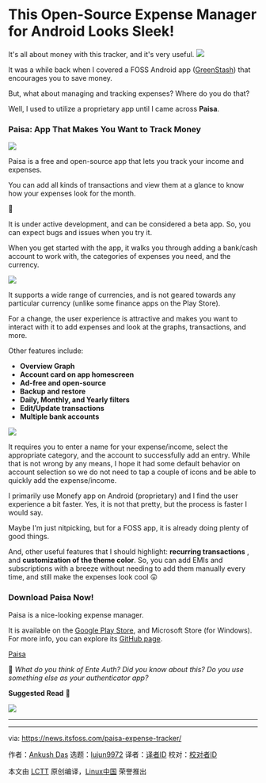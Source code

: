 [#]: subject: "This Open-Source Expense Manager for Android Looks Sleek!"
[#]: via: "https://news.itsfoss.com/paisa-expense-tracker/"
[#]: author: "Ankush Das https://news.itsfoss.com/author/ankush/"
[#]: collector: "lujun9972/lctt-scripts-1705972010"
[#]: translator: " "
[#]: reviewer: " "
[#]: publisher: " "
[#]: url: " "

This Open-Source Expense Manager for Android Looks Sleek!
======
It's all about money with this tracker, and it's very useful.
[![][1]][2]

It was a while back when I covered a FOSS Android app ([GreenStash][3]) that encourages you to save money.

But, what about managing and tracking expenses? Where do you do that?

Well, I used to utilize a proprietary app until I came across **Paisa**.

### Paisa: App That Makes You Want to Track Money

![][4]

Paisa is a free and open-source app that lets you track your income and expenses.

You can add all kinds of transactions and view them at a glance to know how your expenses look for the month.

🚧

It is under active development, and can be considered a beta app. So, you can expect bugs and issues when you try it.

When you get started with the app, it walks you through adding a bank/cash account to work with, the categories of expenses you need, and the currency.

![][5]

It supports a wide range of currencies, and is not geared towards any particular currency (unlike some finance apps on the Play Store).

For a change, the user experience is attractive and makes you want to interact with it to add expenses and look at the graphs, transactions, and more.

Other features include:

  * **Overview Graph**
  * **Account card on app homescreen**
  * **Ad-free and open-source**
  * **Backup and restore**
  * **Daily, Monthly, and Yearly filters**
  * **Edit/Update transactions**
  * **Multiple bank accounts**



![][6]

It requires you to enter a name for your expense/income, select the appropriate category, and the account to successfully add an entry. While that is not wrong by any means, I hope it had some default behavior on account selection so we do not need to tap a couple of icons and be able to quickly add the expense/income.

I primarily use Monefy app on Android (proprietary) and I find the user experience a bit faster. Yes, it is not that pretty, but the process is faster I would say.

Maybe I'm just nitpicking, but for a FOSS app, it is already doing plenty of good things.

And, other useful features that I should highlight: **recurring transactions** , and **customization of the theme color**. So, you can add EMIs and subscriptions with a breeze without needing to add them manually every time, and still make the expenses look cool 😛

### Download Paisa Now!

Paisa is a nice-looking expense manager.

It is available on the [Google Play Store][7], and Microsoft Store (for Windows). For more info, you can explore its [GitHub page][8].

[Paisa][7]

💬 _What do you think of Ente Auth? Did you know about this? Do you use something else as your authenticator app?_

**Suggested Read** 📖

![][9]

* * *

--------------------------------------------------------------------------------

via: https://news.itsfoss.com/paisa-expense-tracker/

作者：[Ankush Das][a]
选题：[lujun9972][b]
译者：[译者ID](https://github.com/译者ID)
校对：[校对者ID](https://github.com/校对者ID)

本文由 [LCTT](https://github.com/LCTT/TranslateProject) 原创编译，[Linux中国](https://linux.cn/) 荣誉推出

[a]: https://news.itsfoss.com/author/ankush/
[b]: https://github.com/lujun9972
[1]: https://news.itsfoss.com/assets/images/pikapods-banner-v3.webp
[2]: https://www.pikapods.com/?utm_campaign=banner-2024-05&utm_source=itsfoss
[3]: https://news.itsfoss.com/greenstash/
[4]: https://news.itsfoss.com/content/images/2024/06/paisa-screenshots.jpg
[5]: https://news.itsfoss.com/content/images/2024/06/paisa-mains-screens.jpg
[6]: https://news.itsfoss.com/content/images/2024/06/paisa-app-settings.jpg
[7]: https://play.google.com/store/apps/details?id=dev.hemanths.paisa&hl=en_US
[8]: https://github.com/h4h13/Paisa
[9]: https://itsfoss.com/content/images/size/w256h256/2022/12/android-chrome-192x192.png
